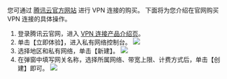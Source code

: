 您可通过 [腾讯云官方网站](https://cloud.tencent.com/) 进行 VPN 连接的购买。
下面将为您介绍在官网购买 VPN 连接的具体操作。
1. 登录腾讯云官网，进入 [VPN 连接产品介绍页](https://cloud.tencent.com/product/eni)。
2. 单击【立即体验】，进入私有网络控制台。
 ![](https://main.qcloudimg.com/raw/30070de2da8ea8ab54cf79e9cb285571.png)
3. 选择地区和私有网络，单击【新建】。
 ![](https://main.qcloudimg.com/raw/d66f044c69f656279038c723f0849c84.png)
4. 在弹窗中填写网关名称，选择所属网络、带宽上限、计费方式后，单击【创建】即可。
 ![](https://main.qcloudimg.com/raw/faf03795d9a4aacecbc99f642e1e8b23.png)


